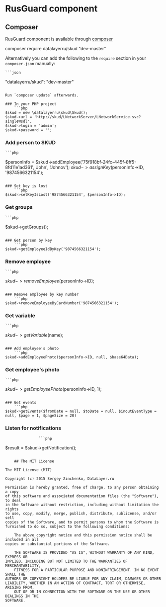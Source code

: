 # RusGuard component


## Composer

RusGuard component is available through [composer](https://getcomposer.org/)

composer require datalayerru/skud "dev-master"

Alternatively you can add the following to the `require` section in your `composer.json` manually:

    ```json
"datalayerru/skud": "dev-master"
```

Run `composer update` afterwards.

### In your PHP project
    ```php
$skud = new \datalayerru\skud\Skud();
$skud->url = 'http://skud/LNetworkServer/LNetworkService.svc?singleWsdl',
$skud->login = 'admin';
$skud->password = '';
```

### Add person to SKUD
    ```php
$personInfo = $skud->addEmployee('75f918bf-24fc-445f-8ff5-8fd11e1ad361', 'John', 'Johnov');
$skud->assignKey($personInfo->ID, '9874566321154');
```

### Set key is lost
    ```php
$skud->setKeyIsLost('9874566321154', $personInfo->ID);
```

### Get groups
    ```php
$skud->getGroups();
```

### Get person by key
    ```php
$skud->getEmployeeIdByKey('9874566321154');
```

### Remove employee
    ```php
$skud->removeEmployee($personInfo->ID);
```

### Remove employee by key number
    ```php
$skud->removeEmployeeByCardNumber('9874566321154');
```

### Get variable
    ```php
$skud->getVariable($name);
```

### Add employee's photo
    ```php
$skud->addEmployeePhoto($personInfo->ID, null, $base64Data);
```

### Get employee's photo
    ```php
$skud->getEmployeePhoto($personInfo->ID, 1);
```

### Get events
    ```php
$skud->getEvents($fromDate = null, $toDate = null, $inoutEventType = null, $page = 1, $pageSize = 20)
```

### Listen for notifications
                   ```php
$result = $skud->getNotification();
```

    ## The MIT License

The MIT License (MIT)

Copyright (c) 2015 Sergey Zinchenko, DataLayer.ru

Permission is hereby granted, free of charge, to any person obtaining a copy
of this software and associated documentation files (the "Software"), to deal
in the Software without restriction, including without limitation the rights
to use, copy, modify, merge, publish, distribute, sublicense, and/or sell
copies of the Software, and to permit persons to whom the Software is
furnished to do so, subject to the following conditions:

    The above copyright notice and this permission notice shall be included in all
copies or substantial portions of the Software.

    THE SOFTWARE IS PROVIDED "AS IS", WITHOUT WARRANTY OF ANY KIND, EXPRESS OR
IMPLIED, INCLUDING BUT NOT LIMITED TO THE WARRANTIES OF MERCHANTABILITY,
    FITNESS FOR A PARTICULAR PURPOSE AND NONINFRINGEMENT. IN NO EVENT SHALL THE
AUTHORS OR COPYRIGHT HOLDERS BE LIABLE FOR ANY CLAIM, DAMAGES OR OTHER
LIABILITY, WHETHER IN AN ACTION OF CONTRACT, TORT OR OTHERWISE, ARISING FROM,
    OUT OF OR IN CONNECTION WITH THE SOFTWARE OR THE USE OR OTHER DEALINGS IN THE
SOFTWARE.